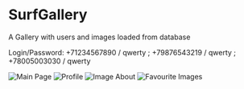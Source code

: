 # SurfGallery
A Gallery with users and images loaded from database

Login/Password: +71234567890 / qwerty ; +79876543219 / qwerty ; +78005003030 / qwerty


<img src="/SurfGallery/tree/main/imagesmain.png" alt="Main Page">
<img src="SurfGallery/images/Profile.png" alt="Profile">
<img src="SurfGallery/images/about_photo.png" alt="Image About">
<img src="SurfGallery/images/favs.png" alt="Favourite Images">
